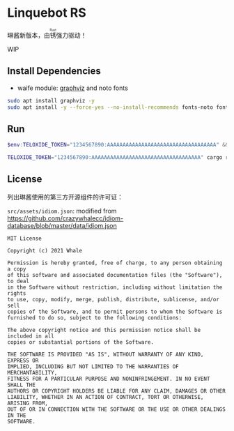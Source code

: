 # Linquebot RS

琳酱新版本，由<ruby>锈<rt>Rust</rt></ruby>强力驱动！

WIP

## Install Dependencies

- waife module: [graphviz](https://graphviz.org/) and noto fonts

```bash
sudo apt install graphviz -y
sudo apt install -y --force-yes --no-install-recommends fonts-noto fonts-noto-cjk fonts-noto-cjk-extra fonts-noto-color-emoji ttf-ancient-fonts
```

## Run

```powershell
$env:TELOXIDE_TOKEN="1234567890:AAAAAAAAAAAAAAAAAAAAAAAAAAAAAAAAAAA" && cargo run
```

```bash
TELOXIDE_TOKEN="1234567890:AAAAAAAAAAAAAAAAAAAAAAAAAAAAAAAAAAA" cargo run
```

## License

列出琳酱使用的第三方开源组件的许可证：

`src/assets/idiom.json`: modified from https://github.com/crazywhalecc/idiom-database/blob/master/data/idiom.json

```
MIT License

Copyright (c) 2021 Whale

Permission is hereby granted, free of charge, to any person obtaining a copy
of this software and associated documentation files (the "Software"), to deal
in the Software without restriction, including without limitation the rights
to use, copy, modify, merge, publish, distribute, sublicense, and/or sell
copies of the Software, and to permit persons to whom the Software is
furnished to do so, subject to the following conditions:

The above copyright notice and this permission notice shall be included in all
copies or substantial portions of the Software.

THE SOFTWARE IS PROVIDED "AS IS", WITHOUT WARRANTY OF ANY KIND, EXPRESS OR
IMPLIED, INCLUDING BUT NOT LIMITED TO THE WARRANTIES OF MERCHANTABILITY,
FITNESS FOR A PARTICULAR PURPOSE AND NONINFRINGEMENT. IN NO EVENT SHALL THE
AUTHORS OR COPYRIGHT HOLDERS BE LIABLE FOR ANY CLAIM, DAMAGES OR OTHER
LIABILITY, WHETHER IN AN ACTION OF CONTRACT, TORT OR OTHERWISE, ARISING FROM,
OUT OF OR IN CONNECTION WITH THE SOFTWARE OR THE USE OR OTHER DEALINGS IN THE
SOFTWARE.
```
